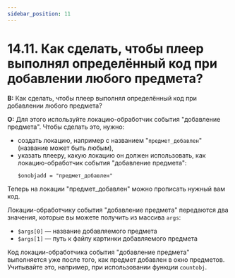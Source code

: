 ```yaml
---
sidebar_position: 11
---
```


# 14.11. Как сделать, чтобы плеер выполнял определённый код при добавлении любого предмета?
<!-- [:faq_14_11] -->

**В:** Как сделать, чтобы плеер выполнял определённый код при добавлении любого предмета?

**О:**
Для этого используйте локацию-обработчик события "добавление предмета". Чтобы сделать это, нужно:
* создать локацию, например с названием "`предмет_добавлен`" (название может быть любым),
* указать плееру, какую локацию он должен использовать, как локацию-обработчик события "добавление предмета":
	```qsp
	$onobjadd = "предмет_добавлен"
	```
	
Теперь на локации "предмет_добавлен" можно прописать нужный вам код.

Локации-обработчику события "добавление предмета" передаются два значения, которые вы можете получить из массива `args`:
* `$args[0]` — название добавляемого предмета
* `$args[1]` — путь к файлу картинки добавляемого предмета

Код локации-обработчика события "добавление предмета" выполняется уже после того, как предмет добавлен в окно предметов. Учитывайте это, например, при использовании функции `countobj`.
